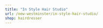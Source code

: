 ```yaml
---
title: "In Style Hair Studio"
url: /new-westminster/in-style-hair-studio/
shop: hairdresser
---
```


